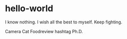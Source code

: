 # hello-world

I know nothing.
I wish all the best to myself.
Keep fighting.

Camera
Cat
Foodreview hashtag
Ph.D.
